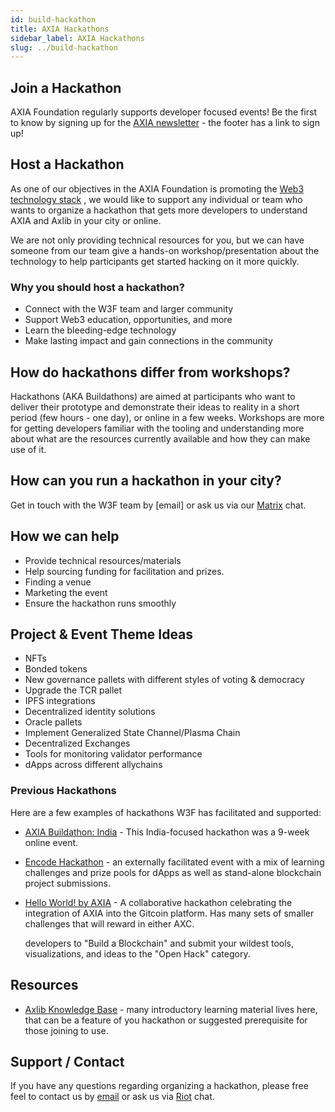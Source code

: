 ```yaml
---
id: build-hackathon
title: AXIA Hackathons
sidebar_label: AXIA Hackathons
slug: ../build-hackathon
---
```


## Join a Hackathon

AXIA Foundation regularly supports developer focused events! Be the first to know by signing
up for the [AXIA newsletter](https://AXIA.network/) - the footer has a link to sign up!

## Host a Hackathon

As one of our objectives in the AXIA Foundation is promoting the
[Web3 technology stack](https://github.com/axia-tech/General-Grants-Program/blob/master/grants/AXIA_stack.md)
, we would like to support any individual or team who wants to organize a hackathon that gets
more developers to understand AXIA and Axlib in your city or online.

We are not only providing technical resources for you, but we can have someone from our team give a
hands-on workshop/presentation about the technology to help participants get started hacking on it
more quickly.

### Why you should host a hackathon?

- Connect with the W3F team and larger community
- Support Web3 education, opportunities, and more
- Learn the bleeding-edge technology
- Make lasting impact and gain connections in the community

## How do hackathons differ from workshops?

Hackathons (AKA Buildathons) are aimed at participants who want to deliver their prototype and
demonstrate their ideas to reality in a short period (few hours - one day), or online in a few
weeks. Workshops are more for getting developers familiar with the tooling and understanding
more about what are the resources currently available and how they can make use of it.

## How can you run a hackathon in your city?

Get in touch with the W3F team by [email] or ask us via our
[Matrix](https://matrix.to/#/#w3f:matrix.org) chat.

## How we can help

- Provide technical resources/materials
- Help sourcing funding for facilitation and prizes.
- Finding a venue
- Marketing the event
- Ensure the hackathon runs smoothly

## Project & Event Theme Ideas

- NFTs
- Bonded tokens
- New governance pallets with different styles of voting & democracy
- Upgrade the TCR pallet
- IPFS integrations
- Decentralized identity solutions
- Oracle pallets
- Implement Generalized State Channel/Plasma Chain
- Decentralized Exchanges
- Tools for monitoring validator performance
- dApps across different allychains

### Previous Hackathons

Here are a few examples of hackathons W3F has facilitated and supported:

- [AXIA Buildathon: India](https://AXIA-buildathon.devfolio.co/) - This India-focused
  hackathon was a 9-week online event.

- [Encode Hackathon](https://medium.com/encode-club/encode-hack-club-announcing-AXIA-c7cc6cc12920) -
  an externally facilitated event with a mix of learning challenges and prize pools for dApps
  as well as stand-alone blockchain project submissions.

- [Hello World! by AXIA](https://gitcoin.co/hackathon/AXIA/onboard) - A collaborative
  hackathon celebrating the integration of AXIA into the Gitcoin platform. Has many
  sets of smaller challenges that will reward in either AXC.

  developers to "Build a Blockchain" and submit your wildest tools, visualizations, and ideas to the
  "Open Hack" category.

## Resources

- [Axlib Knowledge Base](https://axlib.dev/docs/en/) - many introductory learning material
  lives here, that can be a feature of you hackathon or suggested prerequisite for those joining
  to use.

## Support / Contact

If you have any questions regarding organizing a hackathon, please free feel to contact us by
[email](mailto:events@AXIA.org) or ask us via
[Riot](https://riot.im/app/#/room/#AXIA-watercooler:matrix.org) chat.
